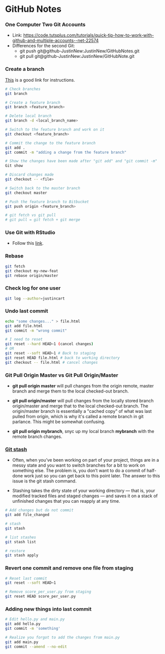 GitHub Notes
==========

### One Computer Two Git Accounts
  - Link: https://code.tutsplus.com/tutorials/quick-tip-how-to-work-with-github-and-multiple-accounts--net-22574
  - Differences for the second Git:
    - git push git@github-JustinNew:JustinNew/GitHubNotes.git
    - git pull git@github-JustinNew:JustinNew/GitHubNote.git

### Create a branch 

[This](https://confluence.atlassian.com/bitbucket/branching-a-repository-223217999.html) is a good link for instructions.

```sh
# Check branches
git branch

# Create a feature branch
git branch <feature_branch>

# Delete local branch
git branch -d <local_branch_name>

# Switch to the feature branch and work on it
git checkout <feature_branch>

# Commit the change to the feature branch
git add . 
git commit -m "adding a change from the feature branch"

# Show the changes have been made after "git add" and "git commit -m"  
Git show

# Discard changes made
git checkout -- <file>

# Switch back to the master branch
git checkout master

# Push the feature branch to Bitbucket
git push origin <feature_branch>

# git fetch vs git pull
# git pull = git fetch + git merge
```

### Use Git with RStudio

  - Follow this [link](https://jennybc.github.io/2014-05-12-ubc/ubc-r/session03_git.html).

### Rebase 

```sh
git fetch
git checkout my-new-feat
git rebase origin/master
```

### Check log for one user
```sh
git log --author=justincart
```

### Undo last commit
```sh
echo "some changes..." > file.html
git add file.html
git commit -m "wrong commit"

# I need to reset
git reset --hard HEAD~1 (cancel changes)
# OR
git reset --soft HEAD~1 # Back to staging
git reset HEAD file.html # back to working directory
git checkout -- file.html # cancel changes
```

### Git Pull Origin Master vs Git Pull Origin/Master

  - **git pull origin master** will pull changes from the origin remote, master branch and merge them to the local checked-out branch.

  - **git pull origin/master** will pull changes from the locally stored branch origin/master and merge that to the local checked-out branch. The origin/master branch is essentially a "cached copy" of what was last pulled from origin, which is why it's called a remote branch in git parlance. This might be somewhat confusing.

  - **git pull origin mybranch**, snyc up my local branch **mybranch** with the remote branch changes.

### [Git stash](https://git-scm.com/book/en/v1/Git-Tools-Stashing)

  - Often, when you’ve been working on part of your project, things are in a messy state and you want to switch branches for a bit to work on something else. The problem is, you don’t want to do a commit of half-done work just so you can get back to this point later. The answer to this issue is the git stash command.

  - Stashing takes the dirty state of your working directory — that is, your modified tracked files and staged changes — and saves it on a stack of unfinished changes that you can reapply at any time.

```sh
# Add changes but do not commit
git add file_changed

# stash
git stash

# list stashes
git stash list

# restore
git stash apply
```

### Revert one commit and remove one file from staging

```sh
# Reset last commit
git reset --soft HEAD~1

# Remove score_per_user.py from staging
git reset HEAD score_per_user.py
```

### Adding new things into last commit
```sh
# Edit hello.py and main.py 
git add hello.py 
git commit -m 'something'

# Realize you forgot to add the changes from main.py 
git add main.py
git commit --amend --no-edit
```
